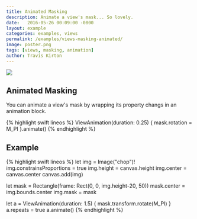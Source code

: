 ```yaml
---
title: Animated Masking
description: Animate a view's mask... So lovely.
date:   2016-05-26 00:09:00 -0800
layout: example
categories: examples, views
permalink: /examples/views-masking-animated/
image: poster.png
tags: [views, masking, animation]
author: Travis Kirton
---
```

![](masking-animated.png)

## Animated Masking
You can animate a view's mask by wrapping its property changs in an animation block.

{% highlight swift lineos %}
ViewAnimation(duration: 0.25) {
    mask.rotation = M_PI
}.animate()
{% endhighlight %}

## Example
{% highlight swift lineos %}
let img = Image("chop")!
img.constrainsProportions = true
img.height = canvas.height
img.center = canvas.center
canvas.add(img)

let mask = Rectangle(frame: Rect(0, 0, img.height-20, 50))
mask.center = img.bounds.center
img.mask = mask

let a = ViewAnimation(duration: 1.5) {
    mask.transform.rotate(M_PI)
}
a.repeats = true
a.animate()
{% endhighlight %}
